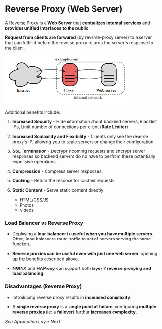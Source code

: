 # Reverse Proxy (Web Server)

A Reverse Proxy is a **Web Server** that **centralizes internal services** and **provides unified interfaces to the public**. 

**Request from clients are forwared** (by reverse-proxy server) to a server that can fulfill it before the reverse proxy returns the server's response to the client. 

![revp1](./reverse_proxy.png)


Additional benefits include: 

1. **Increased Security** - Hide information about backend servers, Blacklist IPs, Limit number of connections per client (**Rate Limiter**)

2. **Increased Scalability and Flexibility** - CLients only see the reverse proxy's IP, allowing you to scale servers or change their configuration. 

3. **SSL Termination** - Decrypt incoming requests and encrypt server responses so backend servers do no have to perfrom these potentially expensive operations. 
    
4. **Compression** - Compress server responses.

5. **Caching** - Return the resonse for cached requests. 

6. **Static Content** - Serve static content directly 
    - HTML/CSS/JS 
    - Photos
    - Videos


### Load Balancer vs Reverse Proxy 

- Deploying a **load balancer is useful when you have multiple servers**. Often, load balancers route traffic to set of servers serving the same function. 

- **Reverse proxies can be useful even with just one web server**, opening up the benefits described above. 

- **NGINX** and **HAProxy** can support both **layer 7 reverse proxying and load balancing**. 


### Disadvantages (Reverse Proxy)

- Introducing reverse proxy results in **increased complexity**. 

- A **single reverse proxy** is a **single point of failure**, configuring **multiple reverse proxies** (ie: a **failover**) furthur **increases complexity**. 


_See Application Layer Next_